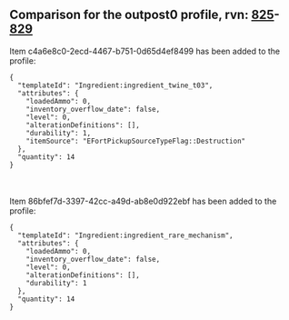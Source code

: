 ## Comparison for the outpost0 profile, rvn: [825](https://github.com/PRO100KatYT/FortniteProfileRevisions/tree/main/profiles/outpost0/825%20outpost0.json)-[829](https://github.com/PRO100KatYT/FortniteProfileRevisions/tree/main/profiles/outpost0/829%20outpost0.json)

Item c4a6e8c0-2ecd-4467-b751-0d65d4ef8499 has been added to the profile:

```
{
  "templateId": "Ingredient:ingredient_twine_t03",
  "attributes": {
    "loadedAmmo": 0,
    "inventory_overflow_date": false,
    "level": 0,
    "alterationDefinitions": [],
    "durability": 1,
    "itemSource": "EFortPickupSourceTypeFlag::Destruction"
  },
  "quantity": 14
}
```

<br><br>
Item 86bfef7d-3397-42cc-a49d-ab8e0d922ebf has been added to the profile:

```
{
  "templateId": "Ingredient:ingredient_rare_mechanism",
  "attributes": {
    "loadedAmmo": 0,
    "inventory_overflow_date": false,
    "level": 0,
    "alterationDefinitions": [],
    "durability": 1
  },
  "quantity": 14
}
```

<br><br>
